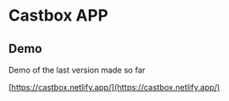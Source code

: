 # Castbox APP



## Demo

Demo of the last version made so far

[https://castbox.netlify.app/](https://castbox.netlify.app/)
